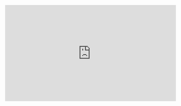 <iframe width="560" height="315" src="https://www.youtube.com/embed/u2axmPnxUoo" frameborder="0" allow="autoplay; encrypted-media" allowfullscreen></iframe>
